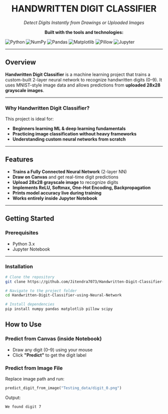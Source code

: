
<center> 
<h1> HANDWRITTEN DIGIT CLASSIFIER </h1>

<i>Detect Digits Instantly from Drawings or Uploaded Images</i>

**Built with the tools and technologies:**</center>

![Python](https://img.shields.io/badge/Python-3.x-blue?logo=python)
![NumPy](https://img.shields.io/badge/NumPy-Numerical-orange)
![Pandas](https://img.shields.io/badge/Pandas-Data%20Processing-purple)
![Matplotlib](https://img.shields.io/badge/Matplotlib-Visualization-green)
![Pillow](https://img.shields.io/badge/Pillow-Image%20Processing-lightgrey)
![Jupyter](https://img.shields.io/badge/Jupyter-Notebook-yellow)

---

##  Overview

**Handwritten Digit Classifier** is a machine learning project that trains a custom-built 2-layer neural network to recognize handwritten digits (0–9). It uses MNIST-style image data and allows predictions from **uploaded 28x28 grayscale images**.

---

###  Why Handwritten Digit Classifier?

This project is ideal for:

- **Beginners learning ML & deep learning fundamentals**
- **Practicing image classification without heavy frameworks**
- **Understanding custom neural networks from scratch**

---

##  Features

-  **Trains a Fully Connected Neural Network** (2-layer NN)
-  **Draw on Canvas** and get real-time digit predictions
-  **Upload 28x28 grayscale image** to recognize digits
-  **Implements ReLU, Softmax, One-Hot Encoding, Backpropagation**
-  **Prints model accuracy live during training**
-  **Works entirely inside Jupyter Notebook**

---

##  Getting Started

###  Prerequisites

- Python 3.x
- Jupyter Notebook

---

###  Installation

```bash
# Clone the repository
git clone https://github.com/Jitendra7073/Handwritten-Digit-Classifier-using-Neural-Network.git
```

```bash
# Navigate to the project folder
cd Handwritten-Digit-Classifier-using-Neural-Network
```

```bash
# Install dependencies
pip install numpy pandas matplotlib pillow scipy
```


##  How to Use

### Predict from Canvas (inside Notebook)

- Draw any digit (0–9) using your mouse
- Click **"Predict"** to get the digit label

### Predict from Image File

Replace image path and run:

```python
predict_digit_from_image("Testing_data/digit_0.png")
```

 Output:
```
We found digit 7
```
